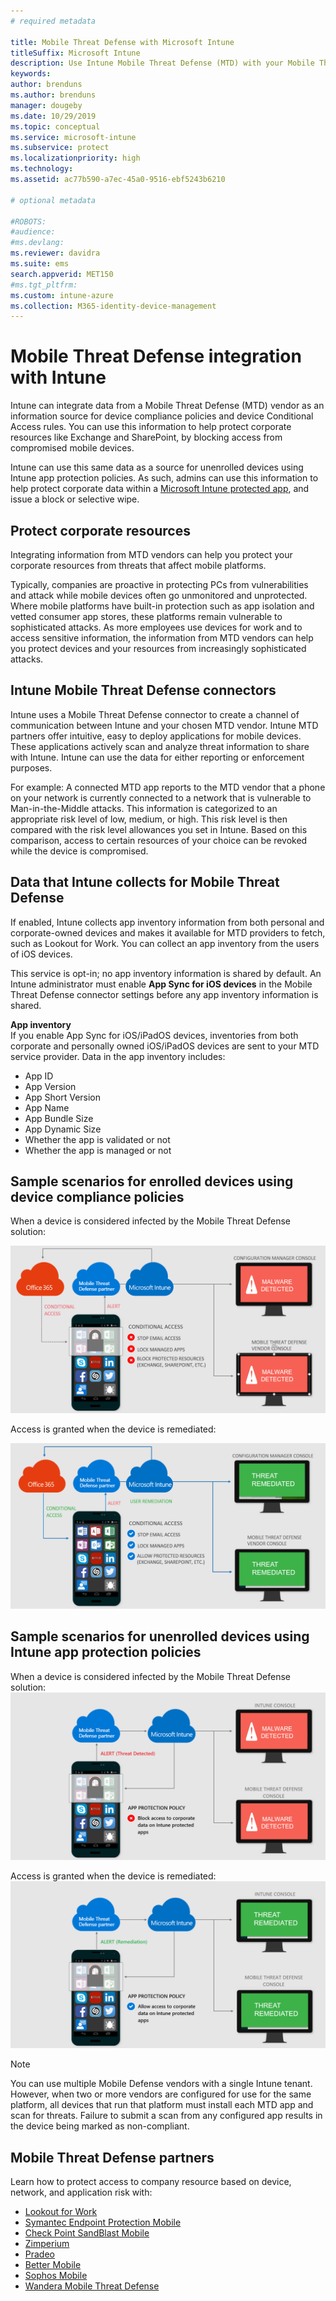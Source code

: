 ```yaml
---
# required metadata

title: Mobile Threat Defense with Microsoft Intune
titleSuffix: Microsoft Intune
description: Use Intune Mobile Threat Defense (MTD) with your Mobile Threat Defense partner to protect access to company resources based on device risk.
keywords:
author: brenduns
ms.author: brenduns
manager: dougeby
ms.date: 10/29/2019
ms.topic: conceptual
ms.service: microsoft-intune
ms.subservice: protect
ms.localizationpriority: high
ms.technology:
ms.assetid: ac77b590-a7ec-45a0-9516-ebf5243b6210

# optional metadata

#ROBOTS:
#audience:
#ms.devlang:
ms.reviewer: davidra
ms.suite: ems
search.appverid: MET150
#ms.tgt_pltfrm:
ms.custom: intune-azure
ms.collection: M365-identity-device-management
---
```


# Mobile Threat Defense integration with Intune

Intune can integrate data from a Mobile Threat Defense (MTD) vendor as an information source for device compliance policies and device Conditional Access rules. You can use this information to help protect corporate resources like Exchange and SharePoint, by blocking access from compromised mobile devices.

Intune can use this same data as a source for unenrolled devices using Intune app protection policies. As such, admins can use this information to help protect corporate data within a [Microsoft Intune protected app](~/intune/apps/apps-supported-intune-apps.md), and issue a block or selective wipe.

## Protect corporate resources

Integrating information from MTD vendors can help you protect your corporate resources from threats that affect mobile platforms.  

Typically, companies are proactive in protecting PCs from vulnerabilities and attack while mobile devices often go unmonitored and unprotected. Where mobile platforms have built-in protection such as app isolation and vetted consumer app stores, these platforms remain vulnerable to sophisticated attacks. As more employees use devices for work and to access sensitive information, the information from MTD vendors can help you protect devices and your resources from increasingly sophisticated attacks.

## Intune Mobile Threat Defense connectors

Intune uses a Mobile Threat Defense connector to create a channel of communication between Intune and your chosen MTD vendor. Intune MTD partners offer intuitive, easy to deploy applications for mobile devices. These applications actively scan and analyze threat information to share with Intune. Intune can use the data for either reporting or enforcement purposes.

For example: A connected MTD app reports to the MTD vendor that a phone on your network is currently connected to a network that is vulnerable to Man-in-the-Middle attacks. This information is categorized to an appropriate risk level of low, medium, or high. This risk level is then compared with the risk level allowances you set in Intune. Based on this comparison, access to certain resources of your choice can be revoked while the device is compromised.

## Data that Intune collects for Mobile Threat Defense

If enabled, Intune collects app inventory information from both personal and corporate-owned devices and makes it available for MTD providers to fetch, such as Lookout for Work. You can collect an app inventory from the users of iOS devices.

This service is opt-in; no app inventory information is shared by default. An Intune administrator must enable **App Sync for iOS devices** in the Mobile Threat Defense connector settings before any app inventory information is shared.

**App inventory**  
If you enable App Sync for iOS/iPadOS devices, inventories from both corporate and personally owned iOS/iPadOS devices are sent to your MTD service provider. Data in the app inventory includes:

- App ID
- App Version
- App Short Version
- App Name
- App Bundle Size
- App Dynamic Size
- Whether the app is validated or not
- Whether the app is managed or not

## Sample scenarios for enrolled devices using device compliance policies

When a device is considered infected by the Mobile Threat Defense solution:

![Image showing a Mobile Threat Defense infected device](./media/mobile-threat-defense/MTD-image-1.png)

Access is granted when the device is remediated:

![Image showing a Mobile Threat Defense Access granted](./media/mobile-threat-defense/MTD-image-2.png)

## Sample scenarios for unenrolled devices using Intune app protection policies

When a device is considered infected by the Mobile Threat Defense solution:<br>
![Image showing a Mobile Threat Defense infected device](./media/mobile-threat-defense/MTD-image-3.png)

Access is granted when the device is remediated:<br>
![Image showing a Mobile Threat Defense access granted](./media/mobile-threat-defense/MTD-image-4.png)

> [!NOTE]
> You can use multiple Mobile Defense vendors with a single Intune tenant. However, when two or more vendors are configured for use for the same platform, all devices that run that platform must install each MTD app and scan for threats. Failure to submit a scan from any configured app results in the device being marked as non-compliant. 

## Mobile Threat Defense partners

Learn how to protect access to company resource based on device, network, and application risk with:

- [Lookout for Work](lookout-mobile-threat-defense-connector.md)
- [Symantec Endpoint Protection Mobile](skycure-mobile-threat-defense-connector.md)
- [Check Point SandBlast Mobile](checkpoint-sandblast-mobile-mobile-threat-defense-connector.md)
- [Zimperium](zimperium-mobile-threat-defense-connector.md)
- [Pradeo](pradeo-mobile-threat-defense-connector.md)
- [Better Mobile](better-mobile-threat-defense-connector.md)
- [Sophos Mobile](sophos-mtd-connector.md)
- [Wandera Mobile Threat Defense](wandera-mtd-connector.md)
